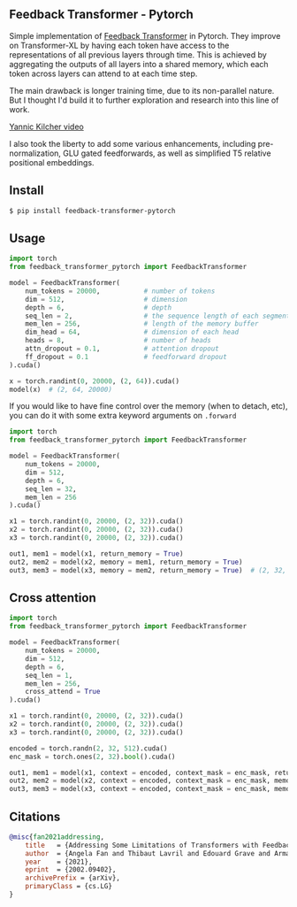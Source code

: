 ## Feedback Transformer - Pytorch

Simple implementation of <a href="https://arxiv.org/abs/2002.09402">Feedback Transformer</a> in Pytorch. They improve on Transformer-XL by having each token have access to the representations of all previous layers through time. This is achieved by aggregating the outputs of all layers into a shared memory, which each token across layers can attend to at each time step.

The main drawback is longer training time, due to its non-parallel nature. But I thought I'd build it to further exploration and research into this line of work.

<a href="https://www.youtube.com/watch?v=zdb8MM94A5c">Yannic Kilcher video</a>

I also took the liberty to add some various enhancements, including pre-normalization, GLU gated feedforwards, as well as simplified T5 relative positional embeddings.

## Install

```bash
$ pip install feedback-transformer-pytorch
```

## Usage

```python
import torch
from feedback_transformer_pytorch import FeedbackTransformer

model = FeedbackTransformer(
    num_tokens = 20000,           # number of tokens
    dim = 512,                    # dimension
    depth = 6,                    # depth
    seq_len = 2,                  # the sequence length of each segment or window
    mem_len = 256,                # length of the memory buffer
    dim_head = 64,                # dimension of each head
    heads = 8,                    # number of heads
    attn_dropout = 0.1,           # attention dropout
    ff_dropout = 0.1              # feedforward dropout
).cuda()

x = torch.randint(0, 20000, (2, 64)).cuda()
model(x)  # (2, 64, 20000)
```

If you would like to have fine control over the memory (when to detach, etc), you can do it with some extra keyword arguments on `.forward`

```python
import torch
from feedback_transformer_pytorch import FeedbackTransformer

model = FeedbackTransformer(
    num_tokens = 20000,
    dim = 512,
    depth = 6,
    seq_len = 32,
    mem_len = 256
).cuda()

x1 = torch.randint(0, 20000, (2, 32)).cuda()
x2 = torch.randint(0, 20000, (2, 32)).cuda()
x3 = torch.randint(0, 20000, (2, 32)).cuda()

out1, mem1 = model(x1, return_memory = True)
out2, mem2 = model(x2, memory = mem1, return_memory = True)
out3, mem3 = model(x3, memory = mem2, return_memory = True)  # (2, 32, 20000)
```

## Cross attention

```python
import torch
from feedback_transformer_pytorch import FeedbackTransformer

model = FeedbackTransformer(
    num_tokens = 20000,
    dim = 512,
    depth = 6,
    seq_len = 1,
    mem_len = 256,
    cross_attend = True
).cuda()

x1 = torch.randint(0, 20000, (2, 32)).cuda()
x2 = torch.randint(0, 20000, (2, 32)).cuda()
x3 = torch.randint(0, 20000, (2, 32)).cuda()

encoded = torch.randn(2, 32, 512).cuda()
enc_mask = torch.ones(2, 32).bool().cuda()

out1, mem1 = model(x1, context = encoded, context_mask = enc_mask, return_memory = True)
out2, mem2 = model(x2, context = encoded, context_mask = enc_mask, memory = mem1, return_memory = True)
out3, mem3 = model(x3, context = encoded, context_mask = enc_mask, memory = mem2, return_memory = True)  # (2, 32, 20000)
```

## Citations

```bibtex
@misc{fan2021addressing,
    title   = {Addressing Some Limitations of Transformers with Feedback Memory}, 
    author  = {Angela Fan and Thibaut Lavril and Edouard Grave and Armand Joulin and Sainbayar Sukhbaatar},
    year    = {2021},
    eprint  = {2002.09402},
    archivePrefix = {arXiv},
    primaryClass = {cs.LG}
}
```
